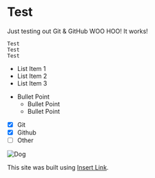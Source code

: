 # Test 
Just testing out Git & GitHub WOO HOO! It works! 

```
Test 
Test
Test
```

- List Item 1
- List Item 2
- List Item 3

* Bullet Point 
  * Bullet Point
  * Bullet Point

 - [x] Git
 - [x] Github
 - [ ] Other

![Dog](./Demo/Dog.jpg)

This site was built using [Insert Link](http://pages.github.com/).